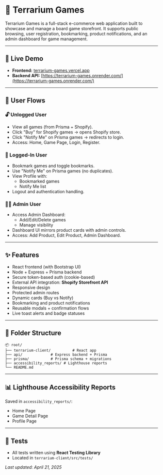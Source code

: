 # 🎲 Terrarium Games

Terrarium Games is a full-stack e-commerce web application built to showcase and manage a board game storefront. It supports public browsing, user registration, bookmarking, product notifications, and an admin dashboard for game management.

---

## 🚀 Live Demo

- **Frontend:** [terrarium-games.vercel.app](https://terrarium-games-client.vercel.app)
- **Backend API:** [https://terrarium-games.onrender.com/](https://terrarium-games.onrender.com/)


---

## 👤 User Flows

### 🔓 Unlogged User
- View all games (from Prisma + Shopify).
- Click "Buy" for Shopify games → opens Shopify store.
- Click "Notify Me" on Prisma games → redirects to login.
- Access: Home, Game Page, Login, Register.

### 🔐 Logged-In User
- Bookmark games and toggle bookmarks.
- Use "Notify Me" on Prisma games (no duplicates).
- View Profile with:
  - Bookmarked games
  - Notify Me list
- Logout and authentication handling.

### 👩‍💼 Admin User
- Access Admin Dashboard:
  - Add/Edit/Delete games
  - Manage visibility
- Dashboard UI mirrors product cards with admin controls.
- Access: Add Product, Edit Product, Admin Dashboard.

---

## ✨ Features

- React frontend (with Bootstrap UI)
- Node + Express + Prisma backend
- Secure token-based auth (cookie-based)
- External API integration: **Shopify Storefront API**
- Responsive design
- Protected admin routes
- Dynamic cards (Buy vs Notify)
- Bookmarking and product notifications
- Reusable modals + confirmation flows
- Live toast alerts and badge statuses

---

## 📁 Folder Structure

```
📦 root/
├── terrarium-client/          # React app
├── api/             # Express backend + Prisma
├── prisma/          # Prisma schema + migrations
├── accessibility_reports/ # Lighthouse reports
└── README.md
```

---

## 📊 Lighthouse Accessibility Reports
Saved in `accessibility_reports/`:
- Home Page
- Game Detail Page
- Profile Page

---

## 🧪 Tests

- All tests written using **React Testing Library**
- Located in `terrarium-client/src/tests/`


_Last updated: April 21, 2025_

